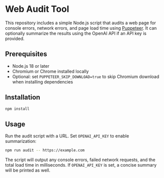 # Web Audit Tool

This repository includes a simple Node.js script that audits a web page for
console errors, network errors, and page load time using [Puppeteer](https://pptr.dev).
It can optionally summarize the results using the OpenAI API if an API key is
provided.

## Prerequisites

- Node.js 18 or later
- Chromium or Chrome installed locally
- Optional: set `PUPPETEER_SKIP_DOWNLOAD=true` to skip Chromium download when installing dependencies

## Installation

```bash
npm install
```

## Usage

Run the audit script with a URL. Set `OPENAI_API_KEY` to enable summarization:

```bash
npm run audit -- https://example.com
```

The script will output any console errors, failed network requests, and the total
load time in milliseconds. If `OPENAI_API_KEY` is set, a concise summary will be
printed as well.
